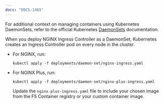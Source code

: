 ```yaml
---
docs: "DOCS-1465"
---
```


For additional context on managing containers using Kubernetes DaemonSets, refer to the official Kubernetes [DaemonSets](https://kubernetes.io/docs/concepts/workloads/controllers/daemonset/) documentation.

When you deploy NGINX Ingress Controller as a DaemonSet, Kubernetes creates an Ingress Controller pod on every node in the cluster.

- For NGINX, run:

    ```shell
    kubectl apply -f deployments/daemon-set/nginx-ingress.yaml
    ```

- For NGINX Plus, run:

    ```shell
    kubectl apply -f deployments/daemon-set/nginx-plus-ingress.yaml
    ```

    Update the `nginx-plus-ingress.yaml` file to include your chosen image from the F5 Container registry or your custom container image.
